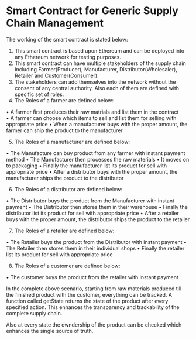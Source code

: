 # Smart Contract for Generic Supply Chain Management


The working of the smart contract is stated below:

1. This smart contract is based upon Ethereum and can be deployed into any Ethereum network for testing purposes.
2. This smart contract can have multiple stakeholders of the supply chain including Farmer(Producer), Manufacturer, Distributor(Wholesaler), Retailer and Customer(Consumer).
3. The stakeholders can add themselves into the network without the consent of any central authority. Also each of them are defined with specific set of roles.
4. The Roles of a farmer are defined below:

•	A farmer first produces their raw matrials and list them in the contract <br>
•	A farmer can choose which items to sell and list them for selling with appropriate price
•	When a manufacturer buys with the proper amount, the farmer can ship the product to the manufacturer

5. The Roles of a manufacturer are defined below:

•	The Manufacture can buy product from any farmer with instant payment method
•	The Manufacturer then processes the raw materials
•	It moves on to packaging
•	Finally the manufacturer list its product for sell with appropriate price
•	After a distributor buys with the proper amount, the manufacturer ships the product to the distributor

6. The Roles of a distributor are defined below:

•	The Distributor buys the product from the Manufacturer with instant payment
•	The Distributor then stores them in their warehouse
•	Finally the distributor list its product for sell with appropriate price
•	After a retailer buys with the proper amount, the distributor ships the product to the retailer

7. The Roles of a retailer are defined below:

•	The Retailer buys the product from the Distributor with instant payment
•	The Retailer then stores them in their individual shops
•	Finally the retailer list its product for sell with appropriate price

8. The Roles of a customer are defined below:

•	The customer buys the product from the retailer with instant payment
    
In the complete above scenario, starting from raw materials produced till the finished product with the customer, everything can be tracked. A function called getState returns the state of the product after every specified action. This enhances the transparency and trackability of the complete supply chain.

Also at every state the owndership of the product can be checked which enhances the single source of truth.
